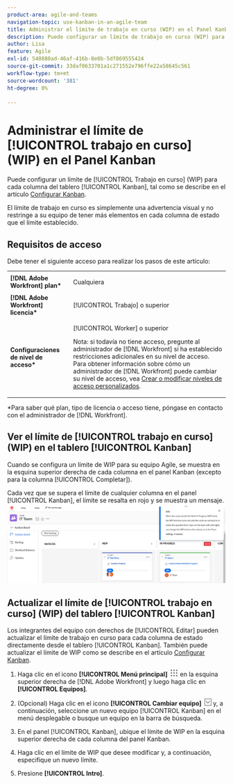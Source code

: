 ```yaml
---
product-area: agile-and-teams
navigation-topic: use-kanban-in-an-agile-team
title: Administrar el límite de trabajo en curso (WIP) en el Panel Kanban
description: Puede configurar un límite de trabajo en curso (WIP) para cada columna del panel Kanban. El límite de trabajo en curso es simplemente una advertencia visual y no restringe a su equipo de tener más elementos en cada columna de estado que el límite establecido.
author: Lisa
feature: Agile
exl-id: 540880ad-46af-416b-8e0b-5df869555424
source-git-commit: 33daf0633701a1c271552e796ffe22a58645c561
workflow-type: tm+mt
source-wordcount: '381'
ht-degree: 0%

---
```


# Administrar el límite de [!UICONTROL trabajo en curso] (WIP) en el Panel Kanban

Puede configurar un límite de [!UICONTROL Trabajo en curso] (WIP) para cada columna del tablero [!UICONTROL Kanban], tal como se describe en el artículo [Configurar Kanban](../../agile/get-started-with-agile-in-workfront/configure-kanban.md).

El límite de trabajo en curso es simplemente una advertencia visual y no restringe a su equipo de tener más elementos en cada columna de estado que el límite establecido.

## Requisitos de acceso

Debe tener el siguiente acceso para realizar los pasos de este artículo:

<table style="table-layout:auto"> 
 <col> 
 <col> 
 <tbody> 
  <tr> 
   <td role="rowheader"><strong>[!DNL Adobe Workfront] plan*</strong></td> 
   <td> <p>Cualquiera</p> </td> 
  </tr> 
  <tr> 
   <td role="rowheader"><strong>[!DNL Adobe Workfront] licencia*</strong></td> 
   <td> <p>[!UICONTROL Trabajo] o superior</p> </td> 
  </tr> 
  <tr> 
   <td role="rowheader"><strong>Configuraciones de nivel de acceso*</strong></td> 
   <td> <p>[!UICONTROL Worker] o superior</p> <p>Nota: si todavía no tiene acceso, pregunte al administrador de [!DNL Workfront] si ha establecido restricciones adicionales en su nivel de acceso. Para obtener información sobre cómo un administrador de [!DNL Workfront] puede cambiar su nivel de acceso, vea <a href="../../administration-and-setup/add-users/configure-and-grant-access/create-modify-access-levels.md" class="MCXref xref">Crear o modificar niveles de acceso personalizados</a>.</p> </td> 
  </tr> 
 </tbody> 
</table>

&#42;Para saber qué plan, tipo de licencia o acceso tiene, póngase en contacto con el administrador de [!DNL Workfront].

## Ver el límite de [!UICONTROL trabajo en curso] (WIP) en el tablero [!UICONTROL Kanban]

Cuando se configura un límite de WIP para su equipo Agile, se muestra en la esquina superior derecha de cada columna en el panel Kanban (excepto para la columna [!UICONTROL Completar]).

Cada vez que se supera el límite de cualquier columna en el panel [!UICONTROL Kanban], el límite se resalta en rojo y se muestra un mensaje.\
![Límite de trabajo en curso](assets/kanban-wip.png)

## Actualizar el límite de [!UICONTROL trabajo en curso] (WIP) del tablero [!UICONTROL Kanban]

Los integrantes del equipo con derechos de [!UICONTROL Editar] pueden actualizar el límite de trabajo en curso para cada columna de estado directamente desde el tablero [!UICONTROL Kanban]. También puede actualizar el límite de WIP como se describe en el artículo [Configurar Kanban](../../agile/get-started-with-agile-in-workfront/configure-kanban.md).

1. Haga clic en el icono **[!UICONTROL Menú principal]** ![](assets/main-menu-icon.png) en la esquina superior derecha de [!DNL Adobe Workfront] y luego haga clic en **[!UICONTROL Equipos]**.

1. (Opcional) Haga clic en el icono **[!UICONTROL Cambiar equipo]** ![Cambiar icono de equipo](assets/switch-team-icon.png) y, a continuación, seleccione un nuevo equipo [!UICONTROL Kanban] en el menú desplegable o busque un equipo en la barra de búsqueda.

1. En el panel [!UICONTROL Kanban], ubique el límite de WIP en la esquina superior derecha de cada columna del panel Kanban.
1. Haga clic en el límite de WIP que desee modificar y, a continuación, especifique un nuevo límite.
1. Presione **[!UICONTROL Intro]**.

